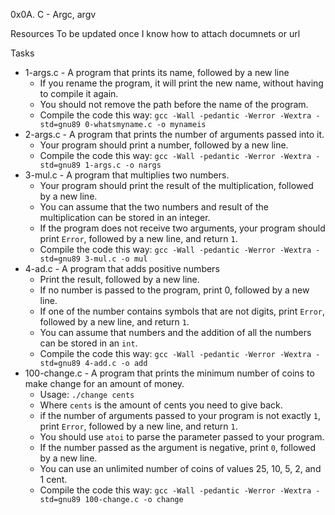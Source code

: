 0x0A. C - Argc, argv

Resources To be updated once I know how to attach documnets or url

Tasks
- 1-args.c - A program that prints its name, followed by a new line
    - If you rename the program, it will print the new name, without having to compile it again.
    - You should not remove the path before the name of the program.
    - Compile the code this way: `gcc -Wall -pedantic -Werror -Wextra -std=gnu89 0-whatsmyname.c -o mynameis`
- 2-args.c - A program that prints the number of arguments passed into it.
    - Your program should print a number, followed by a new line.
    - Compile the code this way: `gcc -Wall -pedantic -Werror -Wextra -std=gnu89 1-args.c -o nargs`
- 3-mul.c - A program that multiplies two numbers.
    - Your program should print the result of the multiplication, followed by a new line.
    - You can assume that the two numbers and result of the multiplication can be stored in an integer.
    - If the program does not receive two arguments, your program should print `Error`, followed by a new line, and return `1`.
    - Compile the code this way: `gcc -Wall -pedantic -Werror -Wextra -std=gnu89 3-mul.c -o mul`
- 4-ad.c - A program that adds positive numbers
    - Print the result, followed by a new line.
    - If no number is passed to the program, print 0, followed by a new line.
    - If one of the number contains symbols that are not digits, print `Error`, followed by a new line, and return `1`.
    - You can assume that numbers and the addition of all the numbers can be stored in an `int`.
    - Compile the code this way: `gcc -Wall -pedantic -Werror -Wextra -std=gnu89 4-add.c -o add`
- 100-change.c - A program that prints the minimum number of coins to make change for an amount of money.
    - Usage: `./change cents`
    - Where `cents` is the amount of cents you need to give back.
    - if the number of arguments passed to your program is not exactly `1`, print `Error`, followed by a new line, and return `1`.
    - You should use `atoi` to parse the parameter passed to your program.
    - If the number passed as the argument is negative, print `0`, followed by a new line.
    - You can use an unlimited number of coins of values 25, 10, 5, 2, and 1 cent.
    - Compile the code this way: `gcc -Wall -pedantic -Werror -Wextra -std=gnu89 100-change.c -o change`



